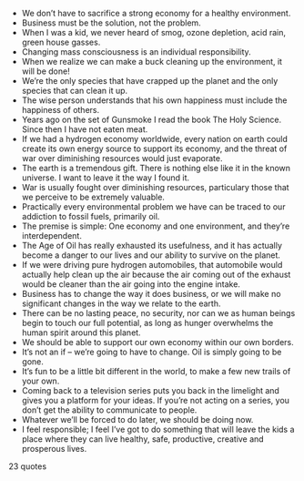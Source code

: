  - We don’t have to sacrifice a strong economy for a healthy environment.
 - Business must be the solution, not the problem.
 - When I was a kid, we never heard of smog, ozone depletion, acid rain, green house gasses.
 - Changing mass consciousness is an individual responsibility.
 - When we realize we can make a buck cleaning up the environment, it will be done!
 - We’re the only species that have crapped up the planet and the only species that can clean it up.
 - The wise person understands that his own happiness must include the happiness of others.
 - Years ago on the set of Gunsmoke I read the book The Holy Science. Since then I have not eaten meat.
 - If we had a hydrogen economy worldwide, every nation on earth could create its own energy source to support its economy, and the threat of war over diminishing resources would just evaporate.
 - The earth is a tremendous gift. There is nothing else like it in the known universe. I want to leave it the way I found it.
 - War is usually fought over diminishing resources, particulary those that we perceive to be extremely valuable.
 - Practically every environmental problem we have can be traced to our addiction to fossil fuels, primarily oil.
 - The premise is simple: One economy and one environment, and they’re interdependent.
 - The Age of Oil has really exhausted its usefulness, and it has actually become a danger to our lives and our ability to survive on the planet.
 - If we were driving pure hydrogen automobiles, that automobile would actually help clean up the air because the air coming out of the exhaust would be cleaner than the air going into the engine intake.
 - Business has to change the way it does business, or we will make no significant changes in the way we relate to the earth.
 - There can be no lasting peace, no security, nor can we as human beings begin to touch our full potential, as long as hunger overwhelms the human spirit around this planet.
 - We should be able to support our own economy within our own borders.
 - It’s not an if – we’re going to have to change. Oil is simply going to be gone.
 - It’s fun to be a little bit different in the world, to make a few new trails of your own.
 - Coming back to a television series puts you back in the limelight and gives you a platform for your ideas. If you’re not acting on a series, you don’t get the ability to communicate to people.
 - Whatever we’ll be forced to do later, we should be doing now.
 - I feel responsible; I feel I’ve got to do something that will leave the kids a place where they can live healthy, safe, productive, creative and prosperous lives.

23 quotes